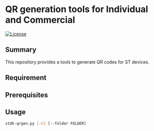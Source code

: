 # QR generation tools for Individual and Commercial

[![License](https://img.shields.io/badge/licence-Apache%202.0-brightgreen.svg?style=flat)](LICENSE)

## Summary

This repository provides a tools to generate QR codes for ST devices.

## Requirement

## Prerequisites

## Usage

```sh
stdk-qrgen.py [-h] [--folder FOLDER]
```